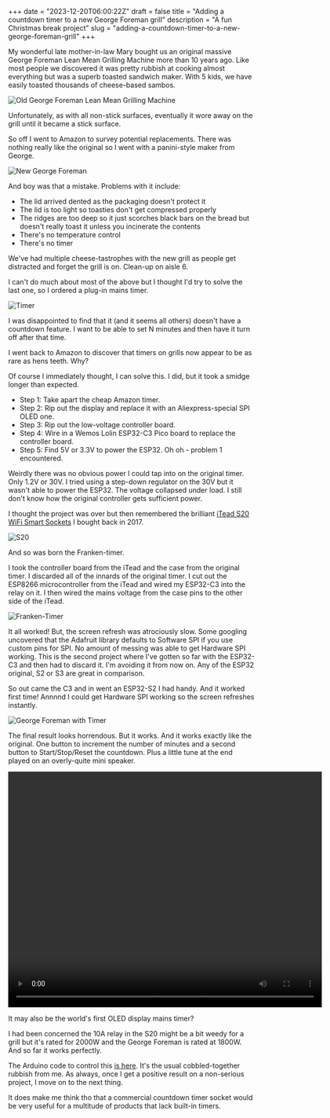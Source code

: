 +++
date = "2023-12-20T06:00:22Z"
draft = false
title = "Adding a countdown timer to a new George Foreman grill"
description = "A fun Christmas break project"
slug = "adding-a-countdown-timer-to-a-new-george-foreman-grill"
+++

My wonderful late mother-in-law Mary bought us an original massive George Foreman Lean Mean Grilling Machine more than 10 years ago. Like most people we discovered it was pretty rubbish at cooking almost everything but was a superb toasted sandwich maker. With 5 kids, we have easily toasted thousands of cheese-based sambos.

![Old George Foreman Lean Mean Grilling Machine](/images/2023/12/gf1.jpg)

Unfortunately, as with all non-stick surfaces, eventually it wore away on the grill until it became a stick surface.

So off I went to Amazon to survey potential replacements. There was nothing really like the original so I went with a panini-style maker from George. 

![New George Foreman](/images/2023/12/gf2.jpg)

And boy was that a mistake. Problems with it include:

* The lid arrived dented as the packaging doesn't protect it
* The lid is too light so toasties don't get compressed properly
* The ridges are too deep so it just scorches black bars on the bread but doesn't really toast it unless you incinerate the contents
* There's no temperature control
* There's no timer

We've had multiple cheese-tastrophes with the new grill as people get distracted and forget the grill is on. Clean-up on aisle 6.

I can't do much about most of the above but I thought I'd try to solve the last one, so I ordered a plug-in mains timer. 


![Timer](/images/2023/12/gf3.jpg)


I was disappointed to find that it (and it seems all others) doesn't have a countdown feature. I want to be able to set N minutes and then have it turn off after that time.

I went back to Amazon to discover that timers on grills now appear to be as rare as hens teeth. Why?

Of course I immediately thought, I can solve this. I did, but it took a smidge longer than expected.

* Step 1: Take apart the cheap Amazon timer.
* Step 2: Rip out the display and replace it with an Aliexpress-special SPI OLED one.
* Step 3: Rip out the low-voltage controller board.
* Step 4: Wire in a Wemos Lolin ESP32-C3 Pico board to replace the controller board.
* Step 5: Find 5V or 3.3V to power the ESP32. Oh oh - problem 1 encountered.

Weirdly there was no obvious power I could tap into on the original timer. Only 1.2V or 30V. I tried using a step-down regulator on the 30V but it wasn't able to power the ESP32. The voltage collapsed under load. I still don't know how the original controller gets sufficient power.

I thought the project was over but then remembered the brilliant [iTead S20 WiFi Smart Sockets](https://wiki.iteadstudio.com/S20_Smart_Socket) I bought back in 2017.

![S20](/images/2023/12/s20.png)

And so was born the Franken-timer.

I took the controller board from the iTead and the case from the original timer. I discarded all of the innards of the original timer. I cut out the ESP8266 microcontroller from the iTead and wired my ESP32-C3 into the relay on it. I then wired the mains voltage from the case pins to the other side of the iTead.

![Franken-Timer](/images/2023/12/gf4.jpg)


It all worked! But, the screen refresh was atrociously slow. Some googling uncovered that the Adafruit library defaults to Software SPI if you use custom pins for SPI. No amount of messing was able to get Hardware SPI working. This is the second project where I've gotten so far with the ESP32-C3 and then had to discard it. I'm avoiding it from now on. Any of the ESP32 original, S2 or S3 are great in comparison.

So out came the C3 and in went an ESP32-S2 I had handy. And it worked first time! Annnnd I could get Hardware SPI working so the screen refreshes instantly.

![George Foreman with Timer](/images/2023/12/gf5.jpg)


The final result looks horrendous. But it works. And it works exactly like the original. One button to increment the number of minutes and a second button to Start/Stop/Reset the countdown. Plus a little tune at the end played on an overly-quite mini speaker.

<video width="640" height="480" controls>
  <source src="/images/2023/12/gf6.mp4" type="video/mp4">
Your browser does not support the video tag.
</video>

It may also be the world's first OLED display mains timer?

I had been concerned the 10A relay in the S20 might be a bit weedy for a grill but it's rated for 2000W and the George Foreman is rated at 1800W. And so far it works perfectly.

The Arduino code to control this [is here](https://gist.github.com/conoro/77058e27bf3d34567d13f21ac0462aad). It's the usual cobbled-together rubbish from me. As always, once I get a positive result on a non-serious project, I move on to the next thing.

It does make me think tho that a commercial countdown timer socket would be very useful for a multitude of products that lack built-in timers.
